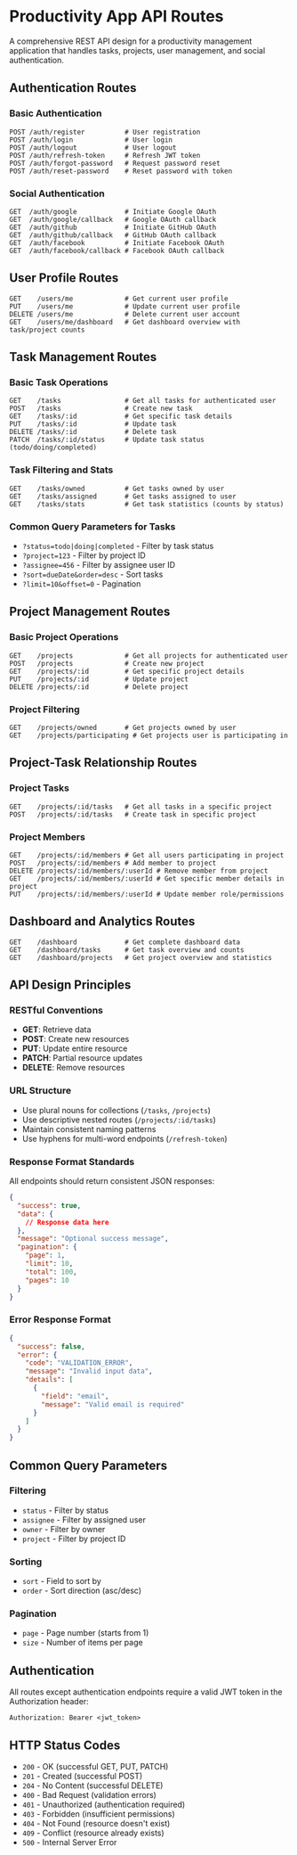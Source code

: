 # Productivity App API Routes

A comprehensive REST API design for a productivity management application that handles tasks, projects, user management, and social authentication.

## Authentication Routes

### Basic Authentication
```http
POST /auth/register          # User registration
POST /auth/login             # User login
POST /auth/logout            # User logout
POST /auth/refresh-token     # Refresh JWT token
POST /auth/forgot-password   # Request password reset
POST /auth/reset-password    # Reset password with token
```

### Social Authentication
```http
GET  /auth/google            # Initiate Google OAuth
GET  /auth/google/callback   # Google OAuth callback
GET  /auth/github            # Initiate GitHub OAuth
GET  /auth/github/callback   # GitHub OAuth callback
GET  /auth/facebook          # Initiate Facebook OAuth
GET  /auth/facebook/callback # Facebook OAuth callback
```

## User Profile Routes

```http
GET    /users/me             # Get current user profile
PUT    /users/me             # Update current user profile
DELETE /users/me             # Delete current user account
GET    /users/me/dashboard   # Get dashboard overview with task/project counts
```

## Task Management Routes

### Basic Task Operations
```http
GET    /tasks                # Get all tasks for authenticated user
POST   /tasks                # Create new task
GET    /tasks/:id            # Get specific task details
PUT    /tasks/:id            # Update task
DELETE /tasks/:id            # Delete task
PATCH  /tasks/:id/status     # Update task status (todo/doing/completed)
```

### Task Filtering and Stats
```http
GET    /tasks/owned          # Get tasks owned by user
GET    /tasks/assigned       # Get tasks assigned to user
GET    /tasks/stats          # Get task statistics (counts by status)
```

### Common Query Parameters for Tasks
- `?status=todo|doing|completed` - Filter by task status
- `?project=123` - Filter by project ID
- `?assignee=456` - Filter by assignee user ID
- `?sort=dueDate&order=desc` - Sort tasks
- `?limit=10&offset=0` - Pagination

## Project Management Routes

### Basic Project Operations
```http
GET    /projects             # Get all projects for authenticated user
POST   /projects             # Create new project
GET    /projects/:id         # Get specific project details
PUT    /projects/:id         # Update project
DELETE /projects/:id         # Delete project
```

### Project Filtering
```http
GET    /projects/owned       # Get projects owned by user
GET    /projects/participating # Get projects user is participating in
```

## Project-Task Relationship Routes

### Project Tasks
```http
GET    /projects/:id/tasks   # Get all tasks in a specific project
POST   /projects/:id/tasks   # Create task in specific project
```

### Project Members
```http
GET    /projects/:id/members # Get all users participating in project
POST   /projects/:id/members # Add member to project
DELETE /projects/:id/members/:userId # Remove member from project
GET    /projects/:id/members/:userId # Get specific member details in project
PUT    /projects/:id/members/:userId # Update member role/permissions
```

## Dashboard and Analytics Routes

```http
GET    /dashboard            # Get complete dashboard data
GET    /dashboard/tasks      # Get task overview and counts
GET    /dashboard/projects   # Get project overview and statistics
```

## API Design Principles

### RESTful Conventions
- **GET**: Retrieve data
- **POST**: Create new resources
- **PUT**: Update entire resource
- **PATCH**: Partial resource updates
- **DELETE**: Remove resources

### URL Structure
- Use plural nouns for collections (`/tasks`, `/projects`)
- Use descriptive nested routes (`/projects/:id/tasks`)
- Maintain consistent naming patterns
- Use hyphens for multi-word endpoints (`/refresh-token`)

### Response Format Standards
All endpoints should return consistent JSON responses:

```json
{
  "success": true,
  "data": {
    // Response data here
  },
  "message": "Optional success message",
  "pagination": {
    "page": 1,
    "limit": 10,
    "total": 100,
    "pages": 10
  }
}
```

### Error Response Format
```json
{
  "success": false,
  "error": {
    "code": "VALIDATION_ERROR",
    "message": "Invalid input data",
    "details": [
      {
        "field": "email",
        "message": "Valid email is required"
      }
    ]
  }
}
```

## Common Query Parameters

### Filtering
- `status` - Filter by status
- `assignee` - Filter by assigned user
- `owner` - Filter by owner
- `project` - Filter by project ID

### Sorting
- `sort` - Field to sort by
- `order` - Sort direction (asc/desc)

### Pagination
- `page` - Page number (starts from 1)
- `size` - Number of items per page

## Authentication

All routes except authentication endpoints require a valid JWT token in the Authorization header:

```http
Authorization: Bearer <jwt_token>
```

## HTTP Status Codes

- `200` - OK (successful GET, PUT, PATCH)
- `201` - Created (successful POST)
- `204` - No Content (successful DELETE)
- `400` - Bad Request (validation errors)
- `401` - Unauthorized (authentication required)
- `403` - Forbidden (insufficient permissions)
- `404` - Not Found (resource doesn't exist)
- `409` - Conflict (resource already exists)
- `500` - Internal Server Error